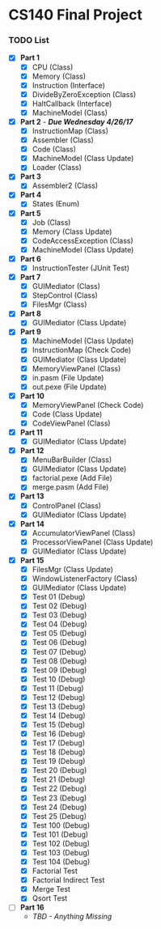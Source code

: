 # CS140 Final Project

### TODO List
- [x] **Part 1**
  - [x] CPU (Class)
  - [x] Memory (Class)
  - [x] Instruction (Interface)
  - [x] DivideByZeroException (Class)
  - [x] HaltCallback (Interface)
  - [x] MachineModel (Class)
- [x] **Part 2** - ***Due Wednesday 4/26/17***
  - [x] InstructionMap (Class)
  - [x] Assembler (Class)
  - [x] Code (Class)
  - [x] MachineModel (Class Update)
  - [x] Loader (Class)
- [x] **Part 3**
  - [x] Assembler2 (Class)
- [x] **Part 4**
  - [x] States (Enum)
- [x] **Part 5**
  - [x] Job (Class)
  - [x] Memory (Class Update)
  - [x] CodeAccessException (Class)
  - [x] MachineModel (Class Update)
- [x] **Part 6**
  - [x] InstructionTester (JUnit Test)
- [x] **Part 7**
  - [x] GUIMediator (Class)
  - [x] StepControl (Class)
  - [x] FilesMgr (Class)
- [x] **Part 8**
  - [x] GUIMediator (Class Update)
- [x] **Part 9**
  - [x] MachineModel (Class Update)
  - [x] InstructionMap (Check Code)
  - [x] GUIMediator (Class Update)
  - [x] MemoryViewPanel (Class)
  - [x] in.pasm (File Update)
  - [x] out.pexe (File Update)
- [x] **Part 10**
  - [x] MemoryViewPanel (Check Code)
  - [x] Code (Class Update)
  - [x] CodeViewPanel (Class)
- [x] **Part 11**
  - [x] GUIMediator (Class Update)
- [x] **Part 12**
  - [x] MenuBarBuilder (Class)
  - [x] GUIMediator (Class Update)
  - [x] factorial.pexe (Add File)
  - [x] merge.pasm (Add File)
- [x] **Part 13**
  - [x] ControlPanel (Class)
  - [x] GUIMediator (Class Update)
- [x] **Part 14**
  - [x] AccumulatorViewPanel (Class)
  - [x] ProcessorViewPanel (Class Update)
  - [x] GUIMediator (Class Update)
- [x] **Part 15**
  - [x] FilesMgr (Class Update)
  - [x] WindowListenerFactory (Class)
  - [x] GUIMediator (Class Update)
  - [x] Test 01 (Debug)
  - [x] Test 02 (Debug)
  - [x] Test 03 (Debug)
  - [x] Test 04 (Debug)
  - [x] Test 05 (Debug)
  - [x] Test 06 (Debug)
  - [x] Test 07 (Debug)
  - [x] Test 08 (Debug)
  - [x] Test 09 (Debug)
  - [x] Test 10 (Debug)
  - [x] Test 11 (Debug)
  - [x] Test 12 (Debug)
  - [x] Test 13 (Debug)
  - [x] Test 14 (Debug)
  - [x] Test 15 (Debug)
  - [x] Test 16 (Debug)
  - [x] Test 17 (Debug)
  - [x] Test 18 (Debug)
  - [x] Test 19 (Debug)
  - [x] Test 20 (Debug)
  - [x] Test 21 (Debug)
  - [x] Test 22 (Debug)
  - [x] Test 23 (Debug)
  - [x] Test 24 (Debug)
  - [x] Test 25 (Debug)
  - [x] Test 100 (Debug)
  - [x] Test 101 (Debug)
  - [x] Test 102 (Debug)
  - [x] Test 103 (Debug)
  - [x] Test 104 (Debug)
  - [x] Factorial Test
  - [x] Factorial Indirect Test
  - [x] Merge Test
  - [x] Qsort Test
- [ ] **Part 16**
  - *TBD - Anything Missing*
